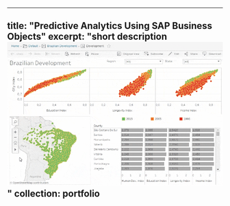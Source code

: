 ---
title: "Predictive Analytics Using SAP Business Objects"
excerpt: "short description<br/><img src='/images/dummy_viz.gif'>"
collection: portfolio
--